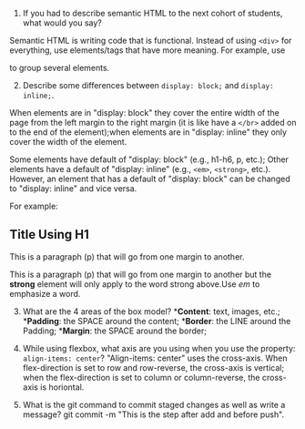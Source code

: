 1. If you had to describe semantic HTML to the next cohort of students, what would you say?

Semantic HTML is writing code that is functional. Instead of using ```<div>``` for everything, use elements/tags that have more meaning. For example, use <section> to group several elements.

2. Describe some differences between ```display: block;``` and ```display: inline;```.

When elements are in "display: block" they cover the entire width of the page from the left margin to the right margin (it is like have a ```</br>``` added on to the end of the element);when elements are in "display: inline" they only cover the width of the element. 

Some elements have default of "display: block" (e.g., h1-h6, p, etc.); Other elements have a default of "display: inline" (e.g., ```<em>```, ```<strong>```, etc.). However, an element that has a default of "display: block" can be changed to "display: inline" and vice versa.

For example:
<h1>Title Using H1</h1>
<p>This is a paragraph (p) that will go from one margin to another.</p>

<p>This is a paragraph (p) that will go from one margin to another but the <strong>strong</strong> element will only apply to the word strong above.Use <em>em</em> to emphasize a word.</p>

3. What are the 4 areas of the box model?
*<strong>Content</strong>: text, images, etc.;
*<strong>Padding</strong>: the SPACE around the content;
*<strong>Border</strong>: the LINE around the Padding;
*<strong>Margin</strong>: the SPACE around the border;

4. While using flexbox, what axis are you using when you use the property: ```align-items: center```? 
"Align-items: center" uses the cross-axis. When flex-direction is set to row and row-reverse, the cross-axis is vertical; when the flex-direction is set to column or column-reverse, the cross-axis is horiontal. 

5. What is the git command to commit staged changes as well as write a message?
git commit -m "This is the step after add and before push".
